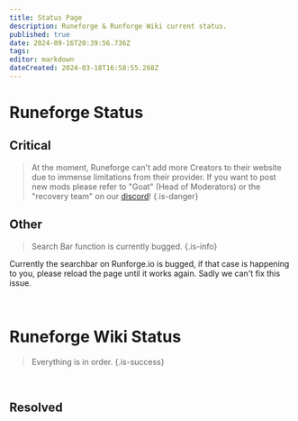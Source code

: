 ```yaml
---
title: Status Page
description: Runeforge & Runforge Wiki current status.
published: true
date: 2024-09-16T20:39:56.736Z
tags: 
editor: markdown
dateCreated: 2024-03-18T16:58:55.268Z
---
```


# Runeforge Status
## Critical
> At the moment, Runeforge can't add more Creators to their website due to immense limitations from their provider. If you want to post new mods please refer to "Goat" (Head of Moderators) or the "recovery team"  on our [discord](https://discord.com/invite/runeforge)!
{.is-danger}



## Other
> Search Bar function is currently bugged.
{.is-info}

Currently the searchbar on Runforge.io is bugged, if that case is happening to you, please reload the page until it works again. Sadly we can't fix this issue.


<br>

# Runeforge Wiki Status

> Everything is in order.
{.is-success}

<br>

## Resolved

